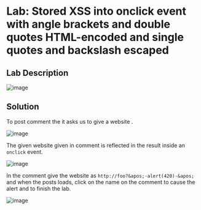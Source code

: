 # Lab: Stored XSS into onclick event with angle brackets and double quotes HTML-encoded and single quotes and backslash escaped

## Lab Description

![image](https://github.com/KVNuhman/Web-Security-Lab/assets/46161259/8bf9da2c-5fb3-4083-b001-6ba37d1a41a7)

## Solution

To post comment the it asks us to give a website .

![image](https://github.com/KVNuhman/Web-Security-Lab/assets/46161259/b6b658f1-4f60-4732-bd09-d9097d5e746b)

The given website given in comment is reflected in the result inside an `onclick` event.

![image](https://github.com/KVNuhman/Web-Security-Lab/assets/46161259/02f3c37e-08a2-48e9-9db0-334d7265d862)

In the comment give the website as `http://foo?&apos;-alert(420)-&apos;` and when the posts loads, click on the name on the comment to cause the alert and to finish the lab.

![image](https://github.com/KVNuhman/Web-Security-Lab/assets/46161259/d12a3103-5e60-40f0-ad4f-14e671cd38e2)

